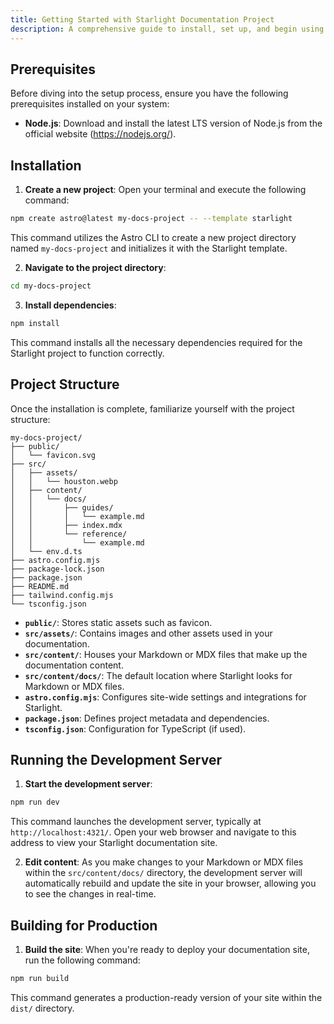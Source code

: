 ```yaml
---
title: Getting Started with Starlight Documentation Project
description: A comprehensive guide to install, set up, and begin using Starlight for your documentation needs.
---
```


## Prerequisites

Before diving into the setup process, ensure you have the following prerequisites installed on your system:

*   **Node.js**: Download and install the latest LTS version of Node.js from the official website (https://nodejs.org/).

## Installation

1.  **Create a new project**: Open your terminal and execute the following command:

```bash
npm create astro@latest my-docs-project -- --template starlight
```

This command utilizes the Astro CLI to create a new project directory named `my-docs-project` and initializes it with the Starlight template.

2.  **Navigate to the project directory**:

```bash
cd my-docs-project
```

3.  **Install dependencies**:

```bash
npm install
```

This command installs all the necessary dependencies required for the Starlight project to function correctly.

## Project Structure

Once the installation is complete, familiarize yourself with the project structure:

```
my-docs-project/
├── public/
│   └── favicon.svg
├── src/
│   ├── assets/
│   │   └── houston.webp
│   ├── content/
│   │   └── docs/
│   │       ├── guides/
│   │       │   └── example.md
│   │       ├── index.mdx
│   │       └── reference/
│   │           └── example.md
│   └── env.d.ts
├── astro.config.mjs
├── package-lock.json
├── package.json
├── README.md
├── tailwind.config.mjs
└── tsconfig.json

```

*   **`public/`**: Stores static assets such as favicon.
*   **`src/assets/`**: Contains images and other assets used in your documentation.
*   **`src/content/`**: Houses your Markdown or MDX files that make up the documentation content. 
*   **`src/content/docs/`**: The default location where Starlight looks for Markdown or MDX files.
*   **`astro.config.mjs`**:  Configures site-wide settings and integrations for Starlight.
*   **`package.json`**: Defines project metadata and dependencies.
*   **`tsconfig.json`**: Configuration for TypeScript (if used). 

## Running the Development Server

1.  **Start the development server**:

```bash
npm run dev
```

This command launches the development server, typically at `http://localhost:4321/`. Open your web browser and navigate to this address to view your Starlight documentation site.

2.  **Edit content**: As you make changes to your Markdown or MDX files within the `src/content/docs/` directory, the development server will automatically rebuild and update the site in your browser, allowing you to see the changes in real-time. 

## Building for Production

1.  **Build the site**: When you're ready to deploy your documentation site, run the following command:

```bash
npm run build
```

This command generates a production-ready version of your site within the `dist/` directory. 
